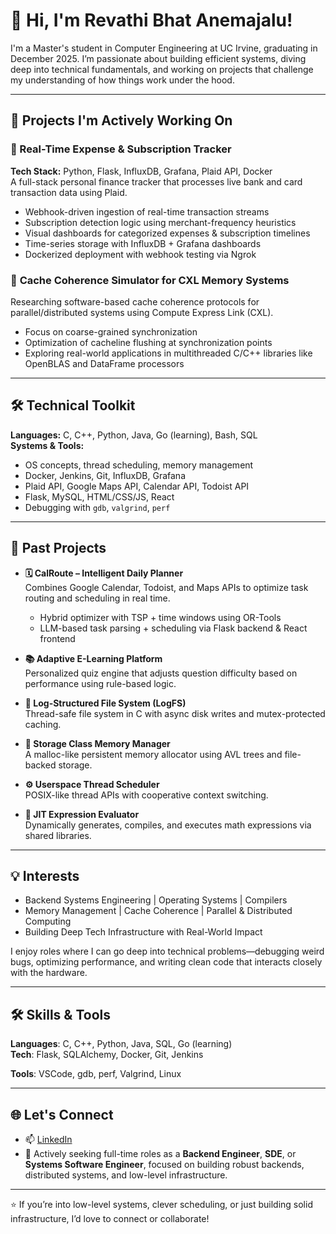 # 👋 Hi, I'm Revathi Bhat Anemajalu!

I'm a Master's student in Computer Engineering at UC Irvine, graduating in December 2025. I’m passionate about building efficient systems, diving deep into technical fundamentals, and working on projects that challenge my understanding of how things work under the hood.

---
## 🚀 Projects I'm Actively Working On

### 💸 Real-Time Expense & Subscription Tracker
**Tech Stack:** Python, Flask, InfluxDB, Grafana, Plaid API, Docker  
A full-stack personal finance tracker that processes live bank and card transaction data using Plaid.  
- Webhook-driven ingestion of real-time transaction streams  
- Subscription detection logic using merchant-frequency heuristics  
- Visual dashboards for categorized expenses & subscription timelines  
- Time-series storage with InfluxDB + Grafana dashboards  
- Dockerized deployment with webhook testing via Ngrok

### 🧬 **Cache Coherence Simulator for CXL Memory Systems**  
Researching software-based cache coherence protocols for parallel/distributed systems using Compute Express Link (CXL).  
- Focus on coarse-grained synchronization  
- Optimization of cacheline flushing at synchronization points  
- Exploring real-world applications in multithreaded C/C++ libraries like OpenBLAS and DataFrame processors

---

## 🛠️ Technical Toolkit

**Languages:** C, C++, Python, Java, Go (learning), Bash, SQL  
**Systems & Tools:**  
- OS concepts, thread scheduling, memory management  
- Docker, Jenkins, Git, InfluxDB, Grafana  
- Plaid API, Google Maps API, Calendar API, Todoist API  
- Flask, MySQL, HTML/CSS/JS, React  
- Debugging with `gdb`, `valgrind`, `perf`

---

## 🔧 Past Projects

- **🗓️ CalRoute – Intelligent Daily Planner**  
  Combines Google Calendar, Todoist, and Maps APIs to optimize task routing and scheduling in real time.  
  - Hybrid optimizer with TSP + time windows using OR-Tools  
  - LLM-based task parsing + scheduling via Flask backend & React frontend

- **📚 Adaptive E-Learning Platform**  
  Personalized quiz engine that adjusts question difficulty based on performance using rule-based logic.

- **🧵 Log-Structured File System (LogFS)**  
  Thread-safe file system in C with async disk writes and mutex-protected caching.

- **🧠 Storage Class Memory Manager**  
  A malloc-like persistent memory allocator using AVL trees and file-backed storage.

- **⚙️ Userspace Thread Scheduler**  
  POSIX-like thread APIs with cooperative context switching.

- **🔣 JIT Expression Evaluator**  
  Dynamically generates, compiles, and executes math expressions via shared libraries.
---

## 💡 Interests


- Backend Systems Engineering | Operating Systems | Compilers  
- Memory Management | Cache Coherence | Parallel & Distributed Computing  
- Building Deep Tech Infrastructure with Real-World Impact

I enjoy roles where I can go deep into technical problems—debugging weird bugs, optimizing performance, and writing clean code that interacts closely with the hardware.

---

## 🛠️ Skills & Tools

**Languages**: C, C++, Python, Java, SQL, Go (learning)  
**Tech**: Flask, SQLAlchemy, Docker, Git, Jenkins  

**Tools**: VSCode, gdb, perf, Valgrind, Linux

---

## 🌐 Let's Connect

- 📫 [LinkedIn](https://www.linkedin.com/in/revathi-bhat)  
- 🌱 Actively seeking full-time roles as a **Backend Engineer**, **SDE**, or **Systems Software Engineer**, focused on building robust backends, distributed systems, and low-level infrastructure.

---

⭐ If you’re into low-level systems, clever scheduling, or just building solid infrastructure, I’d love to connect or collaborate!


